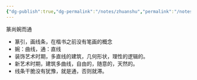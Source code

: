 ```yaml
---
{"dg-publish":true,"dg-permalink":"/notes/zhuanshu","permalink":"/notes/zhuanshu/","tags":["书法学"],"created":"2024-11-30T21:00:24.837+08:00","updated":"2025-03-02T20:07:17.572+08:00"}
---
```



篆尚婉而通
- 篆引，画线条，在楷书之前没有笔画的概念
- 婉：曲线，通：直线
- 装饰艺术时期，多直线的建筑，几何形状，理性的逻辑的。
- 新艺术时期，建筑多曲线，自由的，随意的，天然的。
- 线条干脆没有犹豫，就是通，否则就滞。
